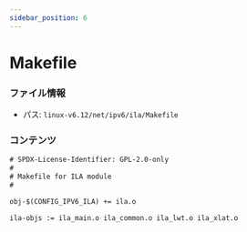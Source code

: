 ```yaml
---
sidebar_position: 6
---
```

# Makefile

### ファイル情報

- パス: `linux-v6.12/net/ipv6/ila/Makefile`

### コンテンツ

```txt
# SPDX-License-Identifier: GPL-2.0-only
#
# Makefile for ILA module
#

obj-$(CONFIG_IPV6_ILA) += ila.o

ila-objs := ila_main.o ila_common.o ila_lwt.o ila_xlat.o

```

